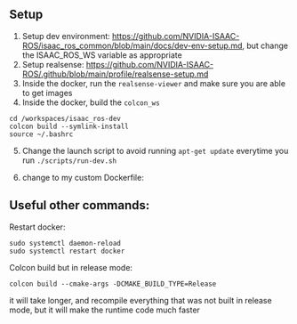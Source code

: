 

## Setup

1. Setup dev environment: https://github.com/NVIDIA-ISAAC-ROS/isaac_ros_common/blob/main/docs/dev-env-setup.md, but change the ISAAC_ROS_WS variable as appropriate
2. Setup realsense: https://github.com/NVIDIA-ISAAC-ROS/.github/blob/main/profile/realsense-setup.md
3. Inside the docker, run the `realsense-viewer` and make sure you are able to get images
4. Inside the docker, build the `colcon_ws`
```
cd /workspaces/isaac_ros-dev
colcon build --symlink-install
source ~/.bashrc
```

5. Change the launch script to avoid running `apt-get update` everytime you run `./scripts/run-dev.sh`

6. change to my custom Dockerfile:


## Useful other commands:
Restart docker:
```
sudo systemctl daemon-reload
sudo systemctl restart docker
```

Colcon build but in release mode:
```
colcon build --cmake-args -DCMAKE_BUILD_TYPE=Release
```
it will take longer, and recompile everything that was not built in release mode, but it will make the runtime code much faster


